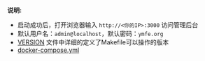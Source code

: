 **说明:**

- 启动成功后，打开浏览器输入 `http://<你的IP>:3000` 访问管理后台
- 默认用户名：`admin@localhost`，默认密码：`ymfe.org`
- [VERSION](https://github.com/quicklyon/yapi-docker/blob/main/VERSION) 文件中详细的定义了Makefile可以操作的版本
- [docker-compose.yml](https://github.com/quicklyon/yapi-docker/blob/main/docker-compose.yml)
